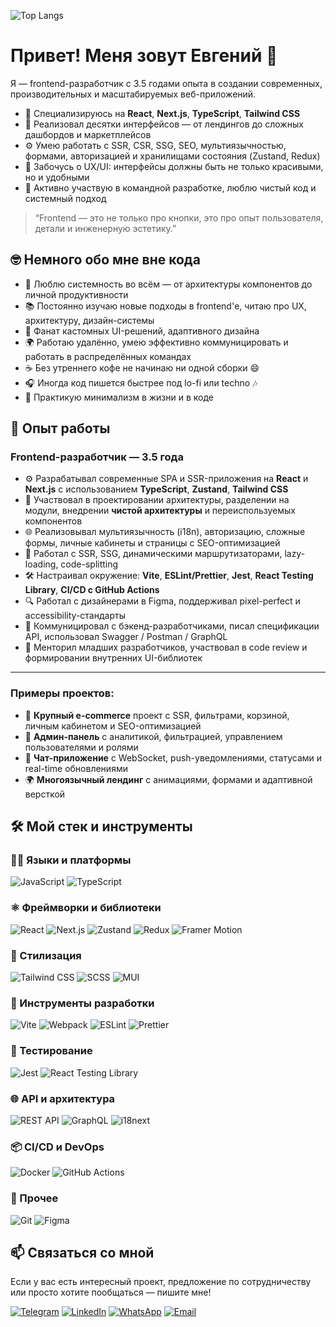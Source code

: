 ![Top Langs](https://github-readme-stats.vercel.app/api/top-langs/?username=evgenijem&layout=compact)

# Привет! Меня зовут Евгений 👋

Я — frontend-разработчик с 3.5 годами опыта в создании современных, производительных и масштабируемых веб-приложений.

- 🧠 Специализируюсь на **React**, **Next.js**, **TypeScript**, **Tailwind CSS**
- 💼 Реализовал десятки интерфейсов — от лендингов до сложных дашбордов и маркетплейсов
- ⚙️ Умею работать с SSR, CSR, SSG, SEO, мультиязычностью, формами, авторизацией и хранилищами состояния (Zustand, Redux)
- 🎨 Забочусь о UX/UI: интерфейсы должны быть не только красивыми, но и удобными
- 🚀 Активно участвую в командной разработке, люблю чистый код и системный подход

> “Frontend — это не только про кнопки, это про опыт пользователя, детали и инженерную эстетику.”

## 🤓 Немного обо мне вне кода

- 🎯 Люблю системность во всём — от архитектуры компонентов до личной продуктивности
- 📚 Постоянно изучаю новые подходы в frontend'е, читаю про UX, архитектуру, дизайн-системы
- 🧩 Фанат кастомных UI-решений, адаптивного дизайна
- 🌍 Работаю удалённо, умею эффективно коммуницировать и работать в распределённых командах
- ☕ Без утреннего кофе не начинаю ни одной сборки 😄
- 🎧 Иногда код пишется быстрее под lo-fi или techno 🎶
- 🧘 Практикую минимализм в жизни и в коде

## 💼 Опыт работы

### Frontend-разработчик — 3.5 года

- ⚙️ Разрабатывал современные SPA и SSR-приложения на **React** и **Next.js** с использованием **TypeScript**, **Zustand**, **Tailwind CSS**
- 🧩 Участвовал в проектировании архитектуры, разделении на модули, внедрении **чистой архитектуры** и переиспользуемых компонентов
- 🌐 Реализовывал мультиязычность (i18n), авторизацию, сложные формы, личные кабинеты и страницы с SEO-оптимизацией
- 🚀 Работал с SSR, SSG, динамическими маршрутизаторами, lazy-loading, code-splitting
- 🛠️ Настраивал окружение: **Vite**, **ESLint/Prettier**, **Jest**, **React Testing Library**, **CI/CD с GitHub Actions**
- 🔍 Работал с дизайнерами в Figma, поддерживал pixel-perfect и accessibility-стандарты
- 💬 Коммуницировал с бэкенд-разработчиками, писал спецификации API, использовал Swagger / Postman / GraphQL
- 🧠 Менторил младших разработчиков, участвовал в code review и формировании внутренних UI-библиотек

---

### Примеры проектов:

- 🛒 **Крупный e-commerce** проект с SSR, фильтрами, корзиной, личным кабинетом и SEO-оптимизацией  
- 🧾 **Админ-панель** с аналитикой, фильтрацией, управлением пользователями и ролями  
- 💬 **Чат-приложение** с WebSocket, push-уведомлениями, статусами и real-time обновлениями  
- 🌍 **Многоязычный лендинг** с анимациями, формами и адаптивной версткой



## 🛠️ Мой стек и инструменты

### 👨‍💻 Языки и платформы
![JavaScript](https://img.shields.io/badge/-JavaScript-F7DF1E?logo=javascript&logoColor=000&style=for-the-badge)
![TypeScript](https://img.shields.io/badge/-TypeScript-3178C6?logo=typescript&logoColor=white&style=for-the-badge)

### ⚛️ Фреймворки и библиотеки
![React](https://img.shields.io/badge/-React-61DAFB?logo=react&logoColor=000&style=for-the-badge)
![Next.js](https://img.shields.io/badge/-Next.js-000000?logo=next.js&logoColor=white&style=for-the-badge)
![Zustand](https://img.shields.io/badge/-Zustand-000000?logo=react&logoColor=white&style=for-the-badge)
![Redux](https://img.shields.io/badge/-Redux-764ABC?logo=redux&logoColor=white&style=for-the-badge)
![Framer Motion](https://img.shields.io/badge/-Framer%20Motion-EF007C?logo=framer&logoColor=white&style=for-the-badge)

### 🎨 Стилизация
![Tailwind CSS](https://img.shields.io/badge/-Tailwind%20CSS-06B6D4?logo=tailwindcss&logoColor=white&style=for-the-badge)
![SCSS](https://img.shields.io/badge/-SCSS-CC6699?logo=sass&logoColor=white&style=for-the-badge)
![MUI](https://img.shields.io/badge/-MUI-007FFF?logo=mui&logoColor=white&style=for-the-badge)

### 🔧 Инструменты разработки
![Vite](https://img.shields.io/badge/-Vite-646CFF?logo=vite&logoColor=white&style=for-the-badge)
![Webpack](https://img.shields.io/badge/-Webpack-8DD6F9?logo=webpack&logoColor=000&style=for-the-badge)
![ESLint](https://img.shields.io/badge/-ESLint-4B32C3?logo=eslint&logoColor=white&style=for-the-badge)
![Prettier](https://img.shields.io/badge/-Prettier-F7B93E?logo=prettier&logoColor=000&style=for-the-badge)

### 🧪 Тестирование
![Jest](https://img.shields.io/badge/-Jest-C21325?logo=jest&logoColor=white&style=for-the-badge)
![React Testing Library](https://img.shields.io/badge/-Testing%20Library-E33332?logo=testing-library&logoColor=white&style=for-the-badge)

### 🌐 API и архитектура
![REST API](https://img.shields.io/badge/-REST%20API-6E57E0?style=for-the-badge)
![GraphQL](https://img.shields.io/badge/-GraphQL-E10098?logo=graphql&logoColor=white&style=for-the-badge)
![i18next](https://img.shields.io/badge/-i18next-26A69A?logo=i18next&logoColor=white&style=for-the-badge)

### 📦 CI/CD и DevOps
![Docker](https://img.shields.io/badge/-Docker-2496ED?logo=docker&logoColor=white&style=for-the-badge)
![GitHub Actions](https://img.shields.io/badge/-GitHub%20Actions-2088FF?logo=github-actions&logoColor=white&style=for-the-badge)

### 📁 Прочее
![Git](https://img.shields.io/badge/-Git-F05032?logo=git&logoColor=white&style=for-the-badge)
![Figma](https://img.shields.io/badge/-Figma-F24E1E?logo=figma&logoColor=white&style=for-the-badge)


## 📫 Связаться со мной

Если у вас есть интересный проект, предложение по сотрудничеству или просто хотите пообщаться — пишите мне!

[![Telegram](https://img.shields.io/badge/-Telegram-2CA5E0?logo=telegram&logoColor=white&style=for-the-badge)](https://t.me/твоя_ссылка)
[![LinkedIn](https://img.shields.io/badge/-LinkedIn-0A66C2?logo=linkedin&logoColor=white&style=for-the-badge)](https://www.linkedin.com/in/твоя_ссылка)
[![WhatsApp](https://img.shields.io/badge/-WhatsApp-25D366?logo=whatsapp&logoColor=white&style=for-the-badge)](https://wa.me/твой_номер_без_плюса)
[![Email](https://img.shields.io/badge/-Email-D14836?logo=gmail&logoColor=white&style=for-the-badge)](mailto:твой@почта.com)



